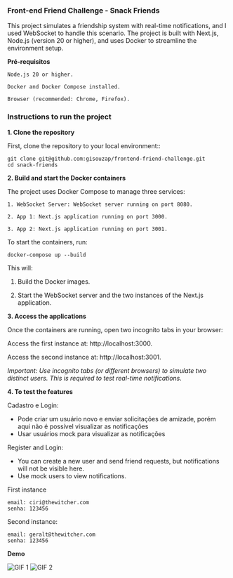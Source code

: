 ### Front-end Friend Challenge - Snack Friends

This project simulates a friendship system with real-time notifications, and I used WebSocket to handle this scenario. The project is built with Next.js, Node.js (version 20 or higher), and uses Docker to streamline the environment setup.

**Pré-requisitos**

```
Node.js 20 or higher.

Docker and Docker Compose installed.

Browser (recommended: Chrome, Firefox).

```

### Instructions to run the project

**1. Clone the repository**

First, clone the repository to your local environment::

```
git clone git@github.com:gisouzap/frontend-friend-challenge.git 
cd snack-friends
```

**2. Build and start the Docker containers**

The project uses Docker Compose to manage three services:

```
1. WebSocket Server: WebSocket server running on port 8080.

2. App 1: Next.js application running on port 3000.
 
3. App 2: Next.js application running on port 3001.

```

To start the containers, run:

`docker-compose up --build`

This will:

1. Build the Docker images.

2. Start the WebSocket server and the two instances of the Next.js application.

**3. Access the applications**

Once the containers are running, open two incognito tabs in your browser:

Access the first instance at: http://localhost:3000.

Access the second instance at: http://localhost:3001.

_Important: Use incognito tabs (or different browsers) to simulate two distinct users. This is required to test real-time notifications._

**4. To test the features**

Cadastro e Login: 
- Pode criar um usuário novo e enviar solicitações de amizade, porém aqui não é possível visualizar as notificações
- Usar usuários mock para visualizar as notificações

Register and Login:
- You can create a new user and send friend requests, but notifications will not be visible here.
- Use mock users to view notifications.

First instance 
```
email: ciri@thewitcher.com
senha: 123456
```


Second instance: 

```
email: geralt@thewitcher.com
senha: 123456
```


**Demo**

![GIF 1](./src/public/gifs/desktopandmobilesnackfriends.gif)
![GIF 2](./src/public/gifs/mobilesnackfriends.gif)
